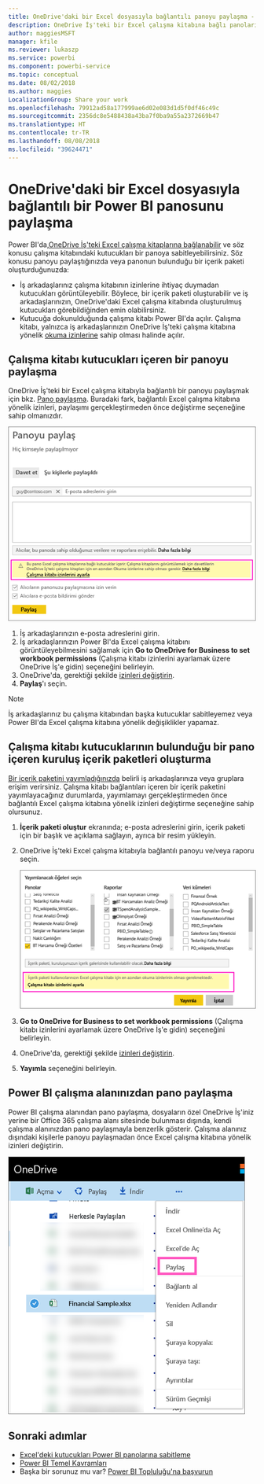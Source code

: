 ```yaml
---
title: OneDrive'daki bir Excel dosyasıyla bağlantılı panoyu paylaşma - Power BI
description: OneDrive İş'teki bir Excel çalışma kitabına bağlı panoları (söz konusu çalışma kitabından sabitlenen kutucuklar içeren) paylaşma hakkında bilgi edinin.
author: maggiesMSFT
manager: kfile
ms.reviewer: lukaszp
ms.service: powerbi
ms.component: powerbi-service
ms.topic: conceptual
ms.date: 08/02/2018
ms.author: maggies
LocalizationGroup: Share your work
ms.openlocfilehash: 79912ad58a177999ae6d02e083d1d5f0df46c49c
ms.sourcegitcommit: 2356dc8e5488438a43ba7f0ba9a55a2372669b47
ms.translationtype: HT
ms.contentlocale: tr-TR
ms.lasthandoff: 08/08/2018
ms.locfileid: "39624471"
---
```

# <a name="share-a-power-bi-dashboard-that-links-to-an-excel-file-in-onedrive"></a>OneDrive'daki bir Excel dosyasıyla bağlantılı bir Power BI panosunu paylaşma
Power BI'da,[OneDrive İş'teki Excel çalışma kitaplarına bağlanabilir](service-excel-workbook-files.md) ve söz konusu çalışma kitabındaki kutucukları bir panoya sabitleyebilirsiniz. Söz konusu panoyu paylaştığınızda veya panonun bulunduğu bir içerik paketi oluşturduğunuzda:

* İş arkadaşlarınız çalışma kitabının izinlerine ihtiyaç duymadan kutucukları görüntüleyebilir. Böylece, bir içerik paketi oluşturabilir ve iş arkadaşlarınızın, OneDrive'daki Excel çalışma kitabında oluşturulmuş kutucukları görebildiğinden emin olabilirsiniz.
* Kutucuğa dokunulduğunda çalışma kitabı Power BI'da açılır. Çalışma kitabı, yalnızca iş arkadaşlarınızın OneDrive İş'teki çalışma kitabına yönelik [okuma izinlerine](https://support.office.com/en-us/article/Share-documents-or-folders-in-Office-365-1fe37332-0f9a-4719-970e-d2578da4941c) sahip olması halinde açılır.

## <a name="share-a-dashboard-that-contains-workbook-tiles"></a>Çalışma kitabı kutucukları içeren bir panoyu paylaşma
OneDrive İş'teki bir Excel çalışma kitabıyla bağlantılı bir panoyu paylaşmak için bkz. [Pano paylaşma](service-share-dashboards.md). Buradaki fark, bağlantılı Excel çalışma kitabına yönelik izinleri, paylaşımı gerçekleştirmeden önce değiştirme seçeneğine sahip olmanızdır.

  ![Panoyu paylaş iletişim kutusu](media/service-share-dashboard-that-links-to-excel-onedrive/pbi_share_workbk.png)

1. İş arkadaşlarınızın e-posta adreslerini girin.
2. İş arkadaşlarınızın Power BI'da Excel çalışma kitabını görüntüleyebilmesini sağlamak için **Go to OneDrive for Business to set workbook permissions** (Çalışma kitabı izinlerini ayarlamak üzere OneDrive İş'e gidin) seçeneğini belirleyin.
3. OneDrive'da, gerektiği şekilde [izinleri değiştirin](https://support.office.com/en-US/article/Share-files-and-folders-and-change-permissions-9fcc2f7d-de0c-4cec-93b0-a82024800c07).
4. **Paylaş**'ı seçin.

>[!NOTE]
>İş arkadaşlarınız bu çalışma kitabından başka kutucuklar sabitleyemez veya Power BI'da Excel çalışma kitabına yönelik değişiklikler yapamaz.
> 
> 

## <a name="create-an-organizational-content-pack-with-a-dashboard-that-contains-workbook-tiles"></a>Çalışma kitabı kutucuklarının bulunduğu bir pano içeren kuruluş içerik paketleri oluşturma
[Bir içerik paketini yayımladığınızda](service-organizational-content-pack-create-and-publish.md) belirli iş arkadaşlarınıza veya gruplara erişim verirsiniz. Çalışma kitabı bağlantıları içeren bir içerik paketini yayımlayacağınız durumlarda, yayımlamayı gerçekleştirmeden önce bağlantılı Excel çalışma kitabına yönelik izinleri değiştirme seçeneğine sahip olursunuz.

1. **İçerik paketi oluştur** ekranında; e-posta adreslerini girin, içerik paketi için bir başlık ve açıklama sağlayın, ayrıca bir resim yükleyin.
2. OneDrive İş'teki Excel çalışma kitabıyla bağlantılı panoyu ve/veya raporu seçin.
   
    ![Bir içerik paketindeki Excel çalışma kitabı](media/service-share-dashboard-that-links-to-excel-onedrive/pbi_contpack_workbk.png)
3. **Go to OneDrive for Business to set workbook permissions** (Çalışma kitabı izinlerini ayarlamak üzere OneDrive İş'e gidin) seçeneğini belirleyin.
4. OneDrive'da, gerektiği şekilde [izinleri değiştirin](https://support.office.com/en-US/article/Share-files-and-folders-and-change-permissions-9fcc2f7d-de0c-4cec-93b0-a82024800c07).
5. **Yayımla** seçeneğini belirleyin.

## <a name="share-a-dashboard-from-a-power-bi-workspace"></a>Power BI çalışma alanınızdan pano paylaşma
Power BI çalışma alanından pano paylaşma, dosyaların özel OneDrive İş'iniz yerine bir Office 365 çalışma alanı sitesinde bulunması dışında, kendi çalışma alanınızdan pano paylaşmayla benzerlik gösterir. Çalışma alanınız dışındaki kişilerle panoyu paylaşmadan önce Excel çalışma kitabına yönelik izinleri değiştirin.

![OneDrive'dan paylaşma](media/service-share-dashboard-that-links-to-excel-onedrive/pbi_onedriveshare.png)

## <a name="next-steps"></a>Sonraki adımlar
* [Excel'deki kutucukları Power BI panolarına sabitleme](service-dashboard-pin-tile-from-excel.md)
* [Power BI Temel Kavramları](service-basic-concepts.md)
* Başka bir sorunuz mu var? [Power BI Topluluğu'na başvurun](http://community.powerbi.com/)


